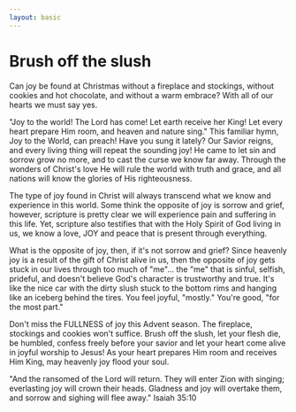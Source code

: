 ```yaml
---
layout: basic
---
```

# Brush off the slush  


Can joy be found at Christmas without a fireplace and stockings, without cookies and hot chocolate, and without a warm embrace?  With all of our hearts we must say yes. 

"Joy to the world!  The Lord has come!  Let earth receive her King!  Let every heart prepare Him room, and heaven and nature sing."  This familiar hymn, Joy to the World, can preach!  Have you sung it lately?  Our Savior reigns, and every living thing will repeat the sounding joy!  He came to let sin and sorrow grow no more, and to cast the curse we know far away.  Through the wonders of Christ's love He will rule the world with truth and grace, and all nations will know the glories of His righteousness. 

The type of joy found in Christ will always transcend what we know and experience in this world.  Some think the opposite of joy is sorrow and grief, however, scripture is pretty clear we will experience pain and suffering in this life. Yet, scripture also testifies that with the Holy Spirit of God living in us, we know a love, JOY and peace that is present through everything.  

What is the opposite of joy, then, if it's not sorrow and grief?  Since heavenly joy is a result of the gift of Christ alive in us, then the opposite of joy gets stuck in our lives through too much of "me"... the "me" that is sinful, selfish, prideful, and doesn't believe God's character is trustworthy and true.  It's like the nice car with the dirty slush stuck to the bottom rims and hanging like an iceberg behind the tires.  You feel joyful, "mostly."  You're good, "for the most part."  

Don't miss the FULLNESS of joy this Advent season.  The fireplace, stockings and cookies won't suffice.  Brush off the slush, let your flesh die, be humbled, confess freely before your savior and let your heart come alive in joyful worship to Jesus!  As your heart prepares Him room and receives Him King, may heavenly joy flood your soul.

"And the ransomed of the Lord will return.  They will enter Zion with singing; everlasting joy will crown their heads.
Gladness and joy will overtake them, and sorrow and sighing will flee away."
Isaiah 35:10